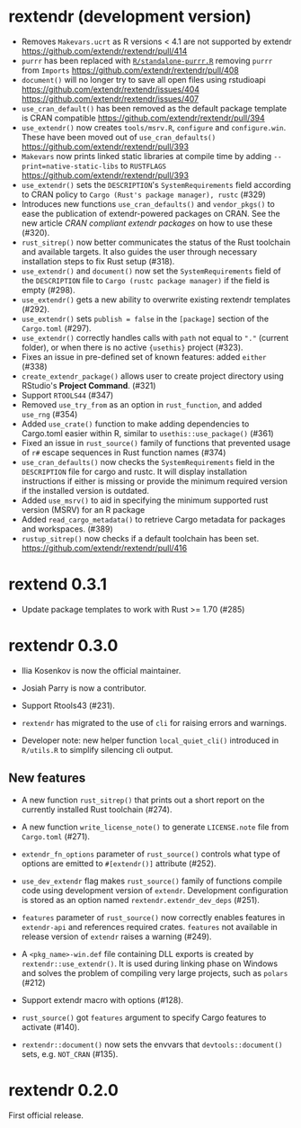 # rextendr (development version)

* Removes `Makevars.ucrt` as R versions < 4.1 are not supported by extendr <https://github.com/extendr/rextendr/pull/414> 
* `purrr` has been replaced with [`R/standalone-purrr.R`](https://github.com/r-lib/rlang/blob/main/R/standalone-purrr.R) removing `purrr` from `Imports` <https://github.com/extendr/rextendr/pull/408>
* `document()` will no longer try to save all open files using rstudioapi <https://github.com/extendr/rextendr/issues/404> <https://github.com/extendr/rextendr/issues/407>
* `use_cran_default()` has been removed as the default package template is CRAN compatible <https://github.com/extendr/rextendr/pull/394>
* `use_extendr()` now creates `tools/msrv.R`, `configure` and `configure.win`. These have been moved out of `use_cran_defaults()` <https://github.com/extendr/rextendr/pull/393>
* `Makevars` now prints linked static libraries at compile time by adding `--print=native-static-libs` to `RUSTFLAGS` <https://github.com/extendr/rextendr/pull/393>
* `use_extendr()` sets the `DESCRIPTION`'s `SystemRequirements` field according to CRAN policy to `Cargo (Rust's package manager), rustc` (#329)
* Introduces new functions `use_cran_defaults()` and `vendor_pkgs()` to ease the publication of extendr-powered packages on CRAN. See the new article _CRAN compliant extendr packages_ on how to use these (#320).
* `rust_sitrep()` now better communicates the status of the Rust toolchain and available targets. It also guides the user through necessary installation steps to fix Rust setup (#318).
* `use_extendr()` and `document()` now set the `SystemRequirements` field of the `DESCRIPTION` file to
  `Cargo (rustc package manager)` if the field is empty (#298).
* `use_extendr()` gets a new ability to overwrite existing rextendr templates (#292).
* `use_extendr()` sets `publish = false` in the `[package]` section of the `Cargo.toml` (#297).
* `use_extendr()` correctly handles calls with `path` not equal to  `"."` (current folder), or when there is no active `{usethis}` project (#323).
* Fixes an issue in pre-defined set of known features: added `either` (#338)
* `create_extendr_package()` allows user to create project directory using RStudio's **Project Command**. (#321)
* Support `RTOOLS44` (#347)
* Removed `use_try_from` as an option in `rust_function`, and added `use_rng` (#354)
* Added `use_crate()` function to make adding dependencies to Cargo.toml easier within R, similar to `usethis::use_package()` (#361)
* Fixed an issue in `rust_source()` family of functions that prevented usage of `r#` escape sequences in Rust function names (#374)
* `use_cran_defaults()` now checks the `SystemRequirements` field in the `DESCRIPTION` file for cargo and rustc. It will display installation instructions if either is missing or provide the minimum required version if the installed version is outdated.
* Added `use_msrv()` to aid in specifying the minimum supported rust version (MSRV) for an R package
* Added `read_cargo_metadata()` to retrieve Cargo metadata for packages and
  workspaces. (#389)
* `rustup_sitrep()` now checks if a default toolchain has been set. <https://github.com/extendr/rextendr/pull/416>

# rextend 0.3.1

* Update package templates to work with Rust >= 1.70 (#285)

# rextendr 0.3.0

* Ilia Kosenkov is now the official maintainer.

* Josiah Parry is now a contributor.

* Support Rtools43 (#231).

* `rextendr` has migrated to the use of `cli` for raising errors and warnings.

* Developer note: new helper function `local_quiet_cli()` introduced in `R/utils.R` to simplify silencing cli output.
  
## New features

* A new function `rust_sitrep()` that prints out a short report on the currently installed Rust toolchain (#274).

* A new function `write_license_note()` to generate `LICENSE.note` file from `Cargo.toml` (#271).

* `extendr_fn_options` parameter of `rust_source()` controls what type of options are emitted to `#[extendr()]` attribute (#252).

* `use_dev_extendr` flag makes `rust_source()` family of functions compile code using development version of `extendr`.
Development configuration is stored as an option named `rextendr.extendr_dev_deps` (#251).

* `features` parameter of `rust_source()` now correctly enables features in `extendr-api` and references required crates.
`features` not available in release version of `extendr` raises a warning (#249).

* A `<pkg_name>-win.def` file containing DLL exports is created by `rextendr::use_extendr()`. It is used during linking phase on Windows and solves the problem of compiling very large projects, such as `polars` (#212)

* Support extendr macro with options (#128).

* `rust_source()` got `features` argument to specify Cargo features to activate
  (#140).

* `rextendr::document()` now sets the envvars that `devtools::document()` sets,
  e.g. `NOT_CRAN` (#135).

# rextendr 0.2.0

First official release.
